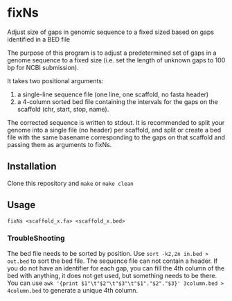 # fixNs
Adjust size of gaps in genomic sequence to a fixed sized based on gaps identified in a BED file

The purpose of this program is to adjust a predetermined set of gaps in a genome sequence to a fixed size (i.e. set the length of unknown gaps to 100 bp for NCBI submission). 

It takes two positional arguments: 
1) a single-line sequence file (one line, one scaffold, no fasta header)
2) a 4-column sorted bed file containing the intervals for the gaps on the scaffold (chr, start, stop, name). 
 
The corrected sequence is written to stdout. It is recommended to split your genome into a single file (no header) per scaffold, and split or create a bed file with the same basename corresponding to the gaps on that scaffold and passing them as arguments to fixNs. 



## Installation

Clone this repository and `make` or `make clean`

## Usage

`fixNs <scaffold_x.fa> <scaffold_x.bed>`


### TroubleShooting

The bed file needs to be sorted by position. Use `sort -k2,2n in.bed > out.bed` to sort the bed file. The sequence file can not contain a header. If you do not have an identifier for each gap, you can fill the 4th column of the bed with anything, it does not get used, but something needs to be there. You can use `awk '{print $1"\t"$2"\t"$3"\t"$1"."$2"."$3}' 3column.bed > 4column.bed` to generate a unique 4th column.  
